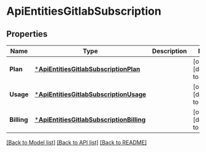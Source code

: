 # ApiEntitiesGitlabSubscription

## Properties
Name | Type | Description | Notes
------------ | ------------- | ------------- | -------------
**Plan** | [***ApiEntitiesGitlabSubscriptionPlan**](API_Entities_GitlabSubscription_plan.md) |  | [optional] [default to null]
**Usage** | [***ApiEntitiesGitlabSubscriptionUsage**](API_Entities_GitlabSubscription_usage.md) |  | [optional] [default to null]
**Billing** | [***ApiEntitiesGitlabSubscriptionBilling**](API_Entities_GitlabSubscription_billing.md) |  | [optional] [default to null]

[[Back to Model list]](../README.md#documentation-for-models) [[Back to API list]](../README.md#documentation-for-api-endpoints) [[Back to README]](../README.md)


